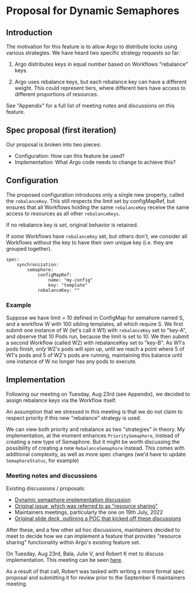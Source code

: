 # Proposal for Dynamic Semaphores

## Introduction

The motivation for this feature is to allow Argo to distribute locks using various strategies. We have heard two specific strategy requests so far:

1. Argo distributes keys in equal number based on Workflows "rebalance" keys.

2. Argo uses rebalance keys, but each rebalance key can have a different weight. This could represent tiers, where different tiers have access to different proportions of resources.

See "Appendix" for a full list of meeting notes and discussions on this feature.

## Spec proposal (first iteration)

Our proposal is broken into two pieces:

* Configuration: How can this feature be used?
* Implementation: What Argo code needs to change to achieve this?

## Configuration

The proposed configuration introduces only a single new property, called the `rebalanceKey`. This still respects the limit set by configMapRef, but ensures that all Workflows holding the same `rebalanceKey` receive the same access to resources as all other `rebalanceKeys`.

If no rebalance key is set, original behavior is retained.

If _some_ Workflows have `rebalanceKey` set, but others don't, we consider all Workflows without the key to have their own unique key (i.e. they are grouped together).

```
spec:
	synchronization:
		semaphore:
			configMapRef:
				name: "my-config"
				key: "template"
			rebalanceKey: ""
```

### Example

Suppose we have limit = 10 defined in ConfigMap for semahore named S, and a workflow W with 100 sibling templates, all which require S. We first submit one instance of W (let's call it W1) with `rebalanceKey` set to "key-A", and observe that 10 Pods run, because the limit is set to 10. We then submit a second Workflow (called W2) with rebalanceKey set to "key-B". As W1's pods finish, _only_ W2's pods will spin up, until we reach a point where 5 of W1's pods and 5 of W2's pods are running, maintaining this balance until one instance of W no longer has any pods to execute.

## Implementation

Following our meeting on Tuesday, Aug 23rd (see Appendix), we decided to assign rebalance keys via the Workflow itself.

An assumption that we stressed in this meeting is that we do not claim to respect priority if this new "rebalance" strategy is used.

We can view both priority and rebalance as two "strategies" in theory. My implementation, at the moment enhances `PrioritySemaphore`, instead of creating a new type of Semaphore. But it might be worth discussing the possibility of creating a new `RebalanceSemaphore` instead. This comes with additional complexity, as well as more spec changes (we'd have to update `SemaphoreStatus`, for example)


### Meeting notes and discussions

Existing discussions / proposals:
* [Dynamic semaphore implementation discussion](https://github.com/argoproj/argo-workflows/discussions/9382)
* [Original issue, which was referred to as "resource sharing"](https://github.com/argoproj/argo-workflows/issues/8982)
* Maintainers meetings, particularly the one on 19th July, 2022
* [Original slide deck, outlining a POC that kicked off these discussions](https://docs.google.com/presentation/d/1izeZeHZxz54P3njVRAJVVczMpDmGtkU7hD_CUtbaqgY/edit#slide=id.p)

After these, and a few other ad hoc discussions, maintainers decided to meet to decide how we can implement a feature that provides "resource sharing" functionality within Argo's existing feature set.

On Tuesday, Aug 23rd, Bala, Julie V, and Robert K met to discuss implementation. This meeting can be seen [here](https://us06web.zoom.us/rec/share/nBroocZX1E2Ut5XM9Cgdcs3v4qDE911ToDY_P3Hh4kylRC14ozAEoFkBhKevQOo.duY7m_dgb6CVHRNK).

As a result of that call, Robert was tasked with writing a more formal spec proposal and submitting it for review prior to the September 6 maintainers meeting.